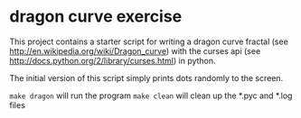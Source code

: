 dragon curve exercise
=====================
This project contains a starter script for 
writing a dragon curve fractal (see http://en.wikipedia.org/wiki/Dragon_curve)
with the curses api (see http://docs.python.org/2/library/curses.html) 
in python.

The initial version of this script simply prints
dots randomly to the screen.


`make dragon` will run the program
`make clean` will clean up the *.pyc and *.log files

